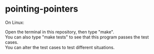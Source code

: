 # pointing-pointers

On Linux:  
  
Open the terminal in this repository, then type "make".  
You can also type "make tests" to see that this program passes the test cases.  
You can alter the test cases to test different situations.  
